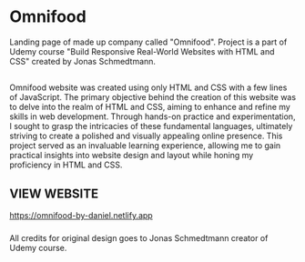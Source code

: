 # Omnifood
Landing page of made up company called "Omnifood". Project is a part of Udemy course "Build Responsive Real-World Websites with HTML and CSS" created by Jonas Schmedtmann.

##
Omnifood website was created using only HTML and CSS with a few lines of JavaScript. 
The primary objective behind the creation of this website was to delve into the realm of HTML and CSS, aiming to enhance and refine my skills in web development. 
Through hands-on practice and experimentation, I sought to grasp the intricacies of these fundamental languages, ultimately striving to create a polished and visually appealing online presence. 
This project served as an invaluable learning experience, allowing me to gain practical insights into website design and layout while honing my proficiency in HTML and CSS.

## VIEW WEBSITE ##
https://omnifood-by-daniel.netlify.app



###
All credits for original design goes to Jonas Schmedtmann creator of Udemy course.
